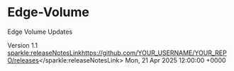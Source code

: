 # Edge-Volume

<?xml version="1.0" encoding="utf-8"?>
<rss version="2.0" xmlns:sparkle="http://www.andymatuschak.org/xml-namespaces/sparkle">
  <channel>
Edge Volume Updates

Version 1.1
      <sparkle:releaseNotesLink>https://github.com/YOUR_USERNAME/YOUR_REPO/releases</sparkle:releaseNotesLink>
      <pubDate>Mon, 21 Apr 2025 12:00:00 +0000</pubDate>
      <enclosure
        url="https://github.com/baoueb/Edge-Volume/releases/download/v1.1/EdgeVolume.zip"
        sparkle:version="1100"
        sparkle:shortVersionString="1.1"
        length="12345678"
        type="application/octet-stream" />
    </item>
  </channel>
</rss>

